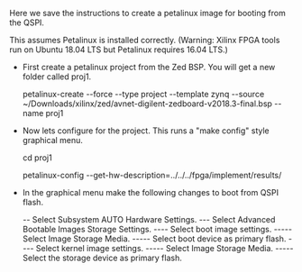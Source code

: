 Here we save the instructions to create a petalinux image for booting from the QSPI.

This assumes Petalinux is installed correctly. (Warning: Xilinx FPGA tools run on Ubuntu 18.04 LTS but Petalinux requires 16.04 LTS.)

- First create a petalinux project from the Zed BSP.  You will get a new folder called proj1.

    petalinux-create --force --type project --template zynq --source ~/Downloads/xilinx/zed/avnet-digilent-zedboard-v2018.3-final.bsp --name proj1

- Now lets configure for the project.  This runs a "make config" style graphical menu.

    cd proj1

    petalinux-config --get-hw-description=../../../fpga/implement/results/

- In the graphical menu make the following changes to boot from QSPI flash.

    -- Select Subsystem AUTO Hardware Settings.
        --- Select Advanced Bootable Images Storage Settings.
            ---- Select boot image settings.
                ----- Select Image Storage Media.
                ----- Select boot device as primary flash.
            ---- Select kernel image settings.
                ----- Select Image Storage Media.
                ----- Select the storage device as primary flash.
